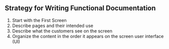 ## Strategy for Writing Functional Documentation

1. Start with the First Screen
2. Describe pages and their intended use
3. Describe what the customers see on the screen
4. Organize the content in the order it appears on the screen user interface (UI)
